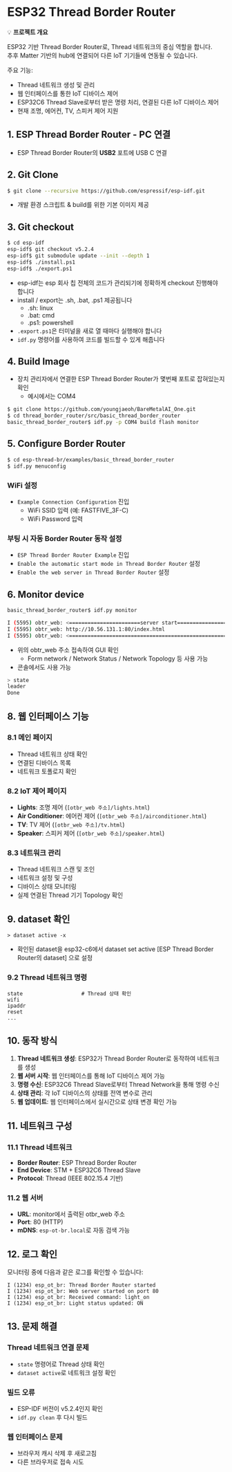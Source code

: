 # ESP32 Thread Border Router

<aside>

💡 **프로젝트 개요**

ESP32 기반 Thread Border Router로, Thread 네트워크의 중심 역할을 합니다.  
추후 Matter 기반의 hub에 연결되어 다른 IoT 기기들에 연동될 수 있습니다.

주요 기능:
- Thread 네트워크 생성 및 관리
- 웹 인터페이스를 통한 IoT 디바이스 제어
- ESP32C6 Thread Slave로부터 받은 명령 처리, 연결된 다른 IoT 디바이스 제어
- 현재 조명, 에어컨, TV, 스피커 제어 지원

</aside>

## 1. ESP Thread Border Router - PC 연결

- ESP Thread Border Router의 **USB2** 포트에 USB C 연결

## 2. Git Clone

```bash
$ git clone --recursive https://github.com/espressif/esp-idf.git
```

- 개발 환경 스크립트 & build를 위한 기본 이미지 제공

## 3. Git checkout

```bash
$ cd esp-idf
esp-idf$ git checkout v5.2.4
esp-idf$ git submodule update --init --depth 1
esp-idf$ ./install.ps1
esp-idf$ ./export.ps1
```

- esp-idf는 esp 회사 칩 전체의 코드가 관리되기에 정확하게 checkout 진행해야 합니다
- install / export는 .sh, .bat, .ps1 제공됩니다
  - .sh: linux
  - .bat: cmd  
  - .ps1: powershell
- `.export.ps1`은 터미널을 새로 열 때마다 실행해야 합니다
- `idf.py` 명령어를 사용하여 코드를 빌드할 수 있게 해줍니다

## 4. Build Image

- 장치 관리자에서 연결한 ESP Thread Border Router가 몇번째 포트로 잡혀있는지 확인
  - 예시에서는 COM4

```bash
$ git clone https://github.com/youngjaeoh/BareMetalAI_One.git
$ cd thread_border_router/src/basic_thread_border_router
basic_thread_border_router$ idf.py -p COM4 build flash monitor
```

## 5. Configure Border Router

```bash
$ cd esp-thread-br/examples/basic_thread_border_router
$ idf.py menuconfig
```

### WiFi 설정
- `Example Connection Configuration` 진입
  - WiFi SSID 입력 (예: FASTFIVE_3F-C)
  - WiFi Password 입력

### 부팅 시 자동 Border Router 동작 설정
- `ESP Thread Border Router Example` 진입
- `Enable the automatic start mode in Thread Border Router` 설정
- `Enable the web server in Thread Border Router` 설정

## 6. Monitor device

```bash
basic_thread_border_router$ idf.py monitor

I (5595) obtr_web: <=======================server start========================>
I (5595) obtr_web: http://10.56.131.1:80/index.html
I (5595) obtr_web: <===========================================================>
```

- 위의 obtr_web 주소 접속하여 GUI 확인
  - Form network / Network Status / Network Topology 등 사용 가능
- 콘솔에서도 사용 가능

```bash
> state
leader
Done
```

## 8. 웹 인터페이스 기능

### 8.1 메인 페이지
- Thread 네트워크 상태 확인
- 연결된 디바이스 목록
- 네트워크 토폴로지 확인

### 8.2 IoT 제어 페이지
- **Lights**: 조명 제어 (`[otbr_web 주소]/lights.html`)
- **Air Conditioner**: 에어컨 제어 (`[otbr_web 주소]/airconditioner.html`)
- **TV**: TV 제어 (`[otbr_web 주소]/tv.html`)
- **Speaker**: 스피커 제어 (`[otbr_web 주소]/speaker.html`)

### 8.3 네트워크 관리
- Thread 네트워크 스캔 및 조인
- 네트워크 설정 및 구성
- 디바이스 상태 모니터링
- 실제 연결된 Thread 기기 Topology 확인

## 9. dataset 확인
```
> dataset active -x
```
- 확인된 dataset을 esp32-c6에서 dataset set active [ESP Thread Border Router의 dataset] 으로 설정

### 9.2 Thread 네트워크 명령
```
state                   # Thread 상태 확인
wifi
ipaddr
reset
...
```

## 10. 동작 방식

1. **Thread 네트워크 생성**: ESP32가 Thread Border Router로 동작하여 네트워크를 생성
2. **웹 서버 시작**: 웹 인터페이스를 통해 IoT 디바이스 제어 가능
3. **명령 수신**: ESP32C6 Thread Slave로부터 Thread Network을 통해 명령 수신
4. **상태 관리**: 각 IoT 디바이스의 상태를 전역 변수로 관리
5. **웹 업데이트**: 웹 인터페이스에서 실시간으로 상태 변경 확인 가능

## 11. 네트워크 구성

### 11.1 Thread 네트워크
- **Border Router**: ESP Thread Border Router
- **End Device**: STM + ESP32C6 Thread Slave
- **Protocol**: Thread (IEEE 802.15.4 기반)

### 11.2 웹 서버
- **URL**: monitor에서 출력된 otbr_web 주소
- **Port**: 80 (HTTP)
- **mDNS**: `esp-ot-br.local`로 자동 검색 가능

## 12. 로그 확인

모니터링 중에 다음과 같은 로그를 확인할 수 있습니다:

```
I (1234) esp_ot_br: Thread Border Router started
I (1234) esp_ot_br: Web server started on port 80
I (1234) esp_ot_br: Received command: light_on
I (1234) esp_ot_br: Light status updated: ON
```

## 13. 문제 해결

### Thread 네트워크 연결 문제
- `state` 명령어로 Thread 상태 확인
- `dataset active`로 네트워크 설정 확인

### 빌드 오류
- ESP-IDF 버전이 v5.2.4인지 확인
- `idf.py clean` 후 다시 빌드

### 웹 인터페이스 문제
- 브라우저 캐시 삭제 후 새로고침
- 다른 브라우저로 접속 시도 